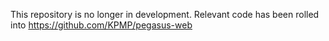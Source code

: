 

This repository is no longer in development. Relevant code has been rolled into https://github.com/KPMP/pegasus-web
